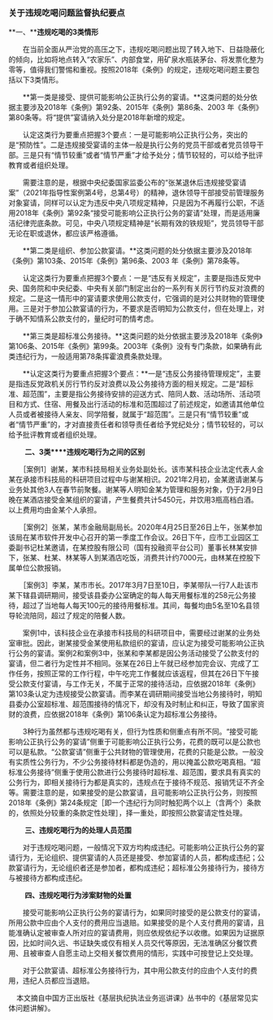 ### 关于违规吃喝问题监督执纪要点

**一、****违规吃喝的3类情形**

　　在当前全面从严治党的高压之下，违规吃喝问题出现了转入地下、日益隐蔽化的倾向，比如将地点转入“农家乐”、内部食堂，用矿泉水瓶装茅台、将发票化整为零等，值得我们警惕和重视。按照2018年《条例》的规定，违规吃喝问题主要包括以下3类情形。

　　**第一类是接受、提供可能影响公正执行公务的宴请。**这类问题的处分依据主要涉及2018年《条例》第92条、2015年《条例》第86条、2003 年《条例》第80条等。将“提供”宴请纳入处分是2018年新增的规定。

　　认定这类行为要重点把握3个要点：一是可能影响公正执行公务，突出的是“预防性”。二是违规接受宴请的主体一般是执行公务的党员干部或者党员领导干部。三是只有“情节较重”或者“情节严重”才给予处分；情节较轻的，可以给予批评教育或者组织处理。

　　需要注意的是，根据中央纪委国家监委公布的“张某退休后违规接受宴请案”（2021年指导性案例第4号，总第4号）的精神，退休领导干部接受前管理服务对象宴请，同样可以认定为违反中央八项规定精神，只是因为不再履行公职，不适用2018年《条例》第92条“接受可能影响公正执行公务的宴请”处理，而是适用廉洁纪律兜底条款。可见，中央八项规定精神是“长期有效的铁规矩”，党员领导干部无论在职或退休，都应该严格遵循。

　　**第二类是组织、参加公款宴请。**这类问题的处分依据主要涉及2018年《条例》第103条、2015年《条例》第96条、2003 年《条例》第78条等。

　　认定这类行为要重点把握3个要点：一是“违反有关规定”，主要是指违反党中央、国务院和中央纪委、中央有关部门制定出台的一系列有关厉行节约反对浪费的规定。二是这一情形中的宴请要求使用公款支付，它强调的是对公共财物的管理使用。三是对于参加公款宴请的行为，不要求是否明知为公款支付，但在处理上，对于确不知情系公款支付的，量纪时可酌情考虑。

　　**第三类是超标准公务接待。**这类问题的处分依据主要涉及2018年《条例》第106条、2015年《条例》第99条。2003年《条例》没有专门条款，如果确有此类违纪行为，一般适用第78条挥霍浪费条款处理。

　　**认定这类行为要重点把握3个要点：**一是“违反公务接待管理规定”，主要是指违反党政机关厉行节约反对浪费以及公务接待方面的相关规定。二是“超标准、超范围”，主要是指公务接待安排的迎送方式、陪同人数、活动场所、活动项目和方式、住宿、用餐及出行活动的标准和范围超过了前述规定，如邀请其他单位人员或者被接待人亲友、同学陪餐，就属于“超范围”。三是只有“情节较重”或者“情节严重”的，才对直接责任者和领导责任者给予党纪处分；情节较轻的，可以给予批评教育或者组织处理。

　　 **二、3类****违规吃喝行为之间的区别**

　　［案例1］谢某，某市科技局相关业务处副处长。该市某科技企业法定代表人金某在承接市科技局的科研项目过程中与谢某相识。2021年2月初，金某邀请谢某与业务处其他3人在春节前聚餐。谢某等人明知金某为管理和服务对象，仍于2月9日晚在某酒店接受金某组织的宴请，产生餐费共计5450元，并饮用3瓶高档白酒。以上费用均由金某个人承担。

　　［案例2］张某，某市金融局副局长。2020年4月25日至26日上午，张某参加该局在某市软件开发中心召开的第一季度工作会议。26日下午，应市工业园区工委副书记杜某邀请，在某控股有限公司（国有投融资平台公司）董事长林某安排下，张某、杜某、林某等人到某酒店吃饭，消费共计约7000元，由林某在控股下属单位公款报销。

　　［案例3］李某，某市市长。2017年3月7日至10日，李某带队一行7人赴该市某下辖县调研期间，接受该县委办公室确定的每人每天用餐标准的258元公务接待，超过了当地每人每天100元的接待用餐标准。其间，每餐均由5名至10名县领导轮流陪同，超过了规定的陪餐人数。

　　案例1中，该科技企业在承接市科技局的科研项目中，需要经过谢某的业务处室审批。因此，谢某接受金某使用私款组织的宴请，应认定为接受可能影响公正执行公务的宴请。案例2和案例3中，张某和李某都是因公务活动接受了公款支付的宴请，但二者行为定性并不相同。张某在26日上午就已经参加完会议、完成了工作任务，按照正常的工作行程，中午吃完工作餐就应该返程，但其在26日下午接受公款支付宴请，与工作无关，不属于正常的接待活动，应依据2018年《条例》第103条认定为违规接受公款宴请。而李某在调研期间接受当地公务接待时，明知县委办公室超标准、超范围接待的情况下，却没有及时制止和纠正，导致了国家资财的浪费，应依据2018年《条例》第106条认定为超标准公务接待。

　　3种行为虽然都与违规吃喝有关，但行为性质和侧重点有所不同。“接受可能影响公正执行公务的宴请”侧重于可能影响公正执行公务，花费的既可以是公款也可以是私款。“公款宴请”侧重于公共财物的管理使用，花费的只能是公款。一般没有实质性公务行为，不少公务接待材料都是伪造的，用以掩盖公款吃喝真相。“超标准公务接待”侧重于使用公款进行公务接待时超标准、超范围，要求具有真实的公务行为，即相关接待行为都是真实的，违规点在于接待不规范、报销凭证不齐全等。需要注意的是，如果接受的是公款宴请，且可能影响公正执行公务，则按照2018年《条例》第24条规定［即一个违纪行为同时触犯两个以上（含两个）条款的，依照处分较重的条款定性处理］，择一重处，即按照公款宴请定性处理。

　　 **三、违规吃喝行为的处理人员范围**

　　对于违规吃喝问题，一般情况下双方均构成违纪。可能影响公正执行公务的宴请行为，无论组织、提供宴请的人员还是接受、参加宴请的人员，都构成违纪；公款宴请行为，无论组织者还是参加者，都构成违纪；超标准公务接待行为，接待方与被接待方都构成违纪。

　　 **四、违规吃喝行为涉案财物的处置**

　　接受可能影响公正执行公务的宴请行为，如果同时接受的是公款支付的宴请，所用公款中应由个人支付的费用应当退赔。如果接受的是个人支付费用的宴请，且能准确认定被审查人所对应的宴请费用，则应依规依纪予以收缴。如果因为证据原因，比如时间久远、书证缺失或仅有相关人员交代等原因，无法准确区分餐饮费用、且被审查人自愿主动上交相关餐饮费用的情形，实践中可按登记上交处理。

　　对于公款宴请、超标准公务接待行为，其中用公款支付的应由个人支付的费用，违纪人员都应当退赔。

    本文摘自中国方正出版社《基层执纪执法业务巡讲课》丛书中的《基层常见实体问题讲解》。
